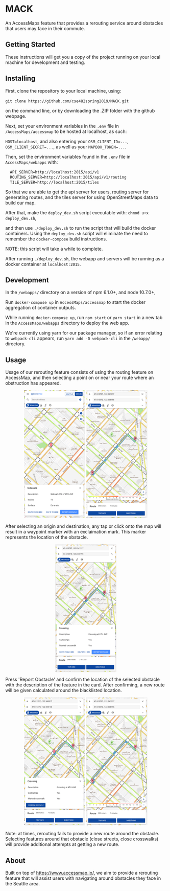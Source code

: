 # MACK

An AccessMaps feature that provides a rerouting service around obstacles that users may face in their commute.

## Getting Started

These instructions will get you a copy of the project running on your local machine for development and testing.

## Installing

First, clone the repository to your local machine, using:

`git clone https://github.com/cse482spring2019/MACK.git`

on the command line, or by downloading the .ZIP folder with the github webpage.

Next, set your environment variables in the `.env` file in `/AccessMaps/accessmap` to be hosted at localhost, as such:

`HOST=localhost`, and also entering your `OSM_CLIENT_ID=...`, `OSM_CLIENT_SECRET=...`, as well as your `MAPBOX_TOKEN=...`.

Then, set the environment variables found in the `.env` file in `AccessMaps/webapps` with:

```
  API_SERVER=http://localhost:2015/api/v1
  ROUTING_SERVER=http://localhost:2015/api/v1/routing
  TILE_SERVER=http://localhost:2015/tiles
```

So that we are able to get the api server for users, routing server for generating routes, and the tiles server for using OpenStreetMaps data to build our map.

After that, make the `deploy_dev.sh` script executable with: `chmod u+x deploy_dev.sh`,

and then use
`./deploy_dev.sh` to run the script that will build the docker containers. Using the `deploy_dev.sh` script will eliminate the need to remember the `docker-compose` build instructions.

NOTE: this script will take a while to complete.

After running `./deploy_dev.sh`, the webapp and servers will be running as a docker container at `localhost:2015`.

## Development

In the `/webapps/` directory on a version of npm 6.1.0+, and node 10.7.0+,

Run `docker-compose up` in `AccessMaps/accessmap` to start the docker aggregation of container outputs.

While running `docker-compose up`, run `npm start` or `yarn start` in a new tab in the `AccessMaps/webapps` directory to deploy the web app.

We're currently using yarn for our package manager, so if an error relating to `webpack-cli` appears, run `yarn add -D webpack-cli` in the `/webapp/` directory.

## Usage

Usage of our rerouting feature consists of using the routing feature on AccessMap, and then selecting a point on or near your route where an obstruction has appeared.
<p align="center">
<img src="selecting-origin.png" alt="Select origin on AccessMaps" height="400"/>  <img src="route-from-a-to-b.png" alt="Viewing route from origin to destination" height="400"/>
</p>

After selecting an origin and destination, any tap or click onto the map will result in a waypoint marker with an exclaimation mark. This marker represents the location of the obstacle.

<p align="center">
<img src="selecting-obstacle.png" alt="Selecting obstacle location with custom marker" align="center" height="400"/>
</p>

Press 'Report Obstacle' and confirm the location of the selected obstacle with the description of the feature in the card. After confirming, a new route will be given calculated around the blacklisted location.

<p align="center">
<img src="confirming-location.png" alt="Confirm selected obstacle location screen" height="400"/> <img src="rerouted-route.png" alt="New route around obstacle presented" height="400"/>
</p>

Note: at times, rerouting fails to provide a new route around the obstacle. Selecting features around that obstacle (close streets, close crosswalks) will provide additional attempts at getting a new route.

## About

Built on top of https://www.accessmap.io/, we aim to provide a rerouting feature that will assist users with navigating around obstacles they face in the Seattle area.
